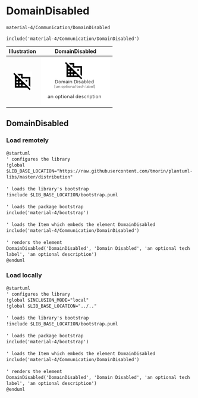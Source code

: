 # DomainDisabled


```text
material-4/Communication/DomainDisabled
```

```text
include('material-4/Communication/DomainDisabled')
```



| Illustration | DomainDisabled |
| :---: | :---: |
| ![illustration for Illustration](../../material-4/Communication/DomainDisabled.png) | ![illustration for DomainDisabled](../../material-4/Communication/DomainDisabled.Local.png) |




## DomainDisabled

### Load remotely
```plantuml
@startuml
' configures the library
!global $LIB_BASE_LOCATION="https://raw.githubusercontent.com/tmorin/plantuml-libs/master/distribution"

' loads the library's bootstrap
!include $LIB_BASE_LOCATION/bootstrap.puml

' loads the package bootstrap
include('material-4/bootstrap')

' loads the Item which embeds the element DomainDisabled
include('material-4/Communication/DomainDisabled')

' renders the element
DomainDisabled('DomainDisabled', 'Domain Disabled', 'an optional tech label', 'an optional description')
@enduml
```

### Load locally
```plantuml
@startuml
' configures the library
!global $INCLUSION_MODE="local"
!global $LIB_BASE_LOCATION="../.."

' loads the library's bootstrap
!include $LIB_BASE_LOCATION/bootstrap.puml

' loads the package bootstrap
include('material-4/bootstrap')

' loads the Item which embeds the element DomainDisabled
include('material-4/Communication/DomainDisabled')

' renders the element
DomainDisabled('DomainDisabled', 'Domain Disabled', 'an optional tech label', 'an optional description')
@enduml
```

